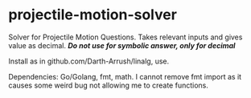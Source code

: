 # projectile-motion-solver
Solver for Projectile Motion Questions. Takes relevant inputs and gives value as decimal.
_**Do not use for symbolic answer, only for decimal**_

Install as in github.com/Darth-Arrush/linalg, use.

Dependencies: Go/Golang, fmt, math. I cannot remove fmt import as it causes some weird bug not allowing me to create functions.
